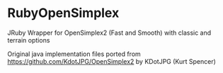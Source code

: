 # RubyOpenSimplex
JRuby Wrapper for OpenSimplex2 (Fast and Smooth) with classic and terrain options

Original java implementation files ported from https://github.com/KdotJPG/OpenSimplex2 by KDotJPG (Kurt Spencer)
